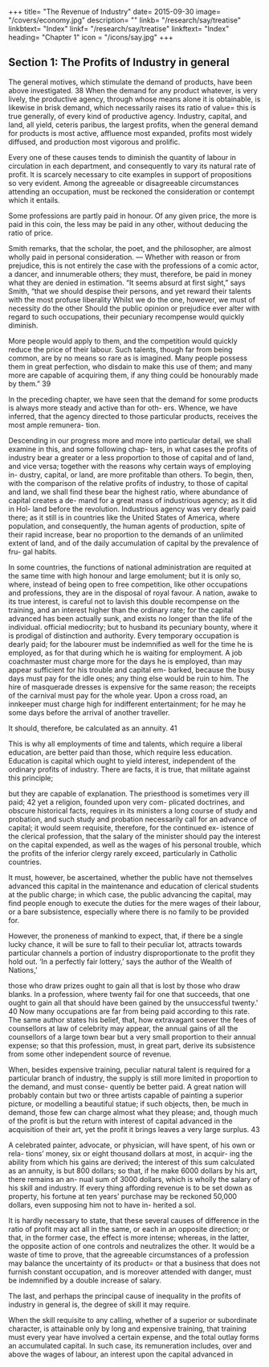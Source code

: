 +++
title= "The Revenue of Industry"
date= 2015-09-30
image= "/covers/economy.jpg"
description= ""
linkb= "/research/say/treatise"
linkbtext= "Index"
linkf= "/research/say/treatise"
linkftext= "Index"
heading= "Chapter 1"
icon = "/icons/say.jpg"
+++


## Section 1: The Profits of Industry in general

The general motives, which stimulate the demand of products, have been above investigated. 38 When the demand for
any product whatever, is very lively, the productive agency, through whose means alone it is obtainable, is likewise in brisk demand, which necessarily raises its ratio of value= this is true generally, of every kind of productive agency. Industry, capital, and land, all yield, ceteris paribus, the largest profits, when the general demand for products is most active, affluence most expanded, profits most widely diffused, and production most vigorous and prolific. 

Every one of these causes tends to diminish the quantity of labour in circulation in each department, and consequently to
vary its natural rate of profit. It is scarcely necessary to cite examples in support of propositions so very evident.
Among the agreeable or disagreeable circumstances attending an occupation, must be reckoned the consideration or
contempt which it entails. 

Some professions are partly paid in honour. Of any given price, the more is paid in this coin, the less may be paid in any other, without deducing the ratio of price. 

Smith remarks, that the scholar, the poet, and the philosopher, are almost wholly paid in personal consideration.
— Whether with reason or from prejudice, this is not entirely the case with the professions of a comic actor, a dancer, and
innumerable others; they must, therefore, be paid in money what they are denied in estimation. “It seems absurd at first
sight,” says Smith, “that we should despise their persons, and yet reward their talents with the most profuse liberality Whilst we do the one, however, we must of necessity do the other Should the public opinion or prejudice ever alter with regard
to such occupations, their pecuniary recompense would quickly diminish. 

More people would apply to them, and the competition would quickly reduce the price of their labour. Such talents, though far from being common, are by no means so rare as is imagined. Many people possess them in great
perfection, who disdain to make this use of them; and many more are capable of acquiring them, if any thing could be honourably made by them.” 39

In the preceding chapter, we have seen that the demand for
some products is always more steady and active than for oth-
ers. Whence, we have inferred, that the agency directed to
those particular products, receives the most ample remunera-
tion.

Descending in our progress more and more into particular
detail, we shall examine in this, and some following chap-
ters, in what cases the profits of industry bear a greater or a
less proportion to those of capital and of land, and vice versa;
together with the reasons why certain ways of employing in-
dustry, capital, or land, are more profitable than others.
To begin, then, with the comparison of the relative profits of
industry, to those of capital and land, we shall find these bear
the highest ratio, where abundance of capital creates a de-
mand for a great mass of industrious agency; as it did in Hol-
land before the revolution. Industrious agency was very dearly
paid there; as it still is in countries like the United States of
America, where population, and consequently, the human
agents of production, spite of their rapid increase, bear no
proportion to the demands of an unlimited extent of land, and
of the daily accumulation of capital by the prevalence of fru-
gal habits.

In some countries, the functions of national administration
are requited at the same time with high honour and large
emolument; but it is only so, where, instead of being open to
free competition, like other occupations and professions, they
are in the disposal of royal favour. A nation, awake to its true
interest, is careful not to lavish this double recompense on the training, and an interest higher than the ordinary rate; for
the capital advanced has been actually sunk, and exists no
longer than the life of the individual.
official mediocrity; but to husband its pecuniary bounty, where
it is prodigal of distinction and authority.
Every temporary occupation is dearly paid; for the labourer
must be indemnified as well for the time he is employed, as
for that during which he is waiting for employment. A job
coachmaster must charge more for the days he is employed,
than may appear sufficient for his trouble and capital em-
barked, because the busy days must pay for the idle ones; any
thing else would be ruin to him. The hire of masquerade
dresses is expensive for the same reason; the receipts of the
carnival must pay for the whole year. Upon a cross road, an
innkeeper must charge high for indifferent entertainment; for
he may he some days before the arrival of another traveller.

It should, therefore, be calculated as an annuity. 41 

This is why all employments of time and talents, which require a liberal education, are better paid than those, which
require less education. Education is capital which ought to yield interest, independent of the ordinary profits of industry.
There are facts, it is true, that militate against this principle;

but they are capable of explanation. The priesthood is sometimes very ill paid; 42 yet a religion, founded upon very com-
plicated doctrines, and obscure historical facts, requires in its ministers a long course of study and probation, and such
study and probation necessarily call for an advance of capital; it would seem requisite, therefore, for the continued ex-
istence of the clerical profession, that the salary of the minister should pay the interest on the capital expended, as well as the wages of his personal trouble, which the profits of the
inferior clergy rarely exceed, particularly in Catholic countries. 

It must, however, be ascertained, whether the public have not themselves advanced this capital in the maintenance
and education of clerical students at the public charge; in which
case, the public advancing the capital, may find people enough
to execute the duties for the mere wages of their labour, or a
bare subsistence, especially where there is no family to be
provided for.

However, the proneness of mankind to expect, that, if there
be a single lucky chance, it will be sure to fall to their peculiar lot, attracts towards particular channels a portion of industry disproportionate to the profit they hold out. ‘In a perfectly fair lottery,’ says the author of the Wealth of Nations,’

those who draw prizes ought to gain all that is lost by those who draw blanks. In a profession, where twenty fail for one
that succeeds, that one ought to gain all that should have been gained by the unsuccessful twenty.’ 40 Now many occupations
are far from being paid according to this rate. The same author states his belief, that, how extravagant soever the fees of
counsellors at law of celebrity may appear, the annual gains of all the counsellors of a large town bear but a very small
proportion to their annual expense; so that this profession, must, in great part, derive its subsistence from some other
independent source of revenue. 

When, besides expensive training, peculiar natural talent is
required for a particular branch of industry, the supply is still
more limited in proportion to the demand, and must conse-
quently be better paid. A great nation will probably contain
but two or three artists capable of painting a superior picture,
or modelling a beautiful statue; if such objects, then, be much
in demand, those few can charge almost what they please;
and, though much of the profit is but the return with interest
of capital advanced in the acquisition of their art, yet the profit
it brings leaves a very large surplus. 43 

A celebrated painter, advocate, or physician, will have spent, of his own or rela-
tions’ money, six or eight thousand dollars at most, in acquir-
ing the ability from which his gains are derived; the interest
of this sum calculated as an annuity, is but 800 dollars; so
that, if he make 6000 dollars by his art, there remains an an-
nual sum of 3000 dollars, which is wholly the salary of his
skill and industry. If every thing affording revenue is to be set
down as property, his fortune at ten years’ purchase may be
reckoned 50,000 dollars, even supposing him not to have in-
herited a sol.

It is hardly necessary to state, that these several causes of difference in the ratio of profit may act all in the same, or each in an opposite direction; or that, in the former case, the effect is more intense; whereas, in the latter, the opposite action of one controls and neutralizes the other. It would be a
waste of time to prove, that the agreeable circumstances of a profession may balance the uncertainty of its product= or that
a business that does not furnish constant occupation, and is moreover attended with danger, must be indemnified by a
double increase of salary.

The last, and perhaps the principal cause of inequality in the profits of industry in general is, the degree of skill it may require.

When the skill requisite to any calling, whether of a superior or subordinate character, is attainable only by long and expensive training, that training must every year have involved
a certain expense, and the total outlay forms an accumulated capital. In such case, its remuneration includes, over and above the wages of labour, an interest upon the capital advanced in


